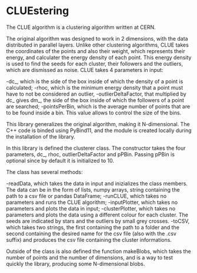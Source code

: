 # CLUEstering 
The CLUE algorithm is a clustering algorithm written at CERN.

The original algorithm was designed to work in 2 dimensions, with the data distributed in parallel layers.
Unlike other clustering algorithms, CLUE takes the coordinates of the points and also their weight, which represents their energy, and calculater the energy density of each point.
This energy density is used to find the seeds for each cluster, their followers and the outliers, which are dismissed as noise.
CLUE takes 4 parameters in input: 

-dc_, which is the side of the box inside of which the density of a point is calculated;
-rhoc, which is the minimum energy density that a point must have to not be considered an outlier,
-outlierDeltaFactor, that multiplied by dc_ gives dm_, the side of the box inside of which the followers of a point are searched;
-pointsPerBin, which is the average number of points that are to be found inside a bin. This value allows to control the size of the bins.

This library generalizes the original algorithm, making it N-dimensional.
The C++ code is binded using PyBind11, and the module is created locally during the installation of the library.

In this library is defined the clusterer class. The constructor takes the four parameters, dc_, rhoc, outlierDeltaFactor and pPBin. Passing pPBin is optional since by default it is initialized to 10.

The class has several methods:

-readData, which takes the data in input and inizializes the class members. The data can be in the form of lists, numpy arrays, string containing the path to a csv file or pandas DataFrame;
-runCLUE, which takes no parameters and runs the CLUE algorithm;
-inputPlotter, which takes no parameters and plots the data in input;
-clusterPlotter, which takes no parameters and plots the data using a different colour for each cluster. The seeds are indicated by stars and the outliers by small grey crosses.
-toCSV, which takes two strings, the first containing the path to a folder and the second containing the desired name for the csv file (also with the .csv suffix) and produces the csv file containing the cluster informations.

Outside of the class is also defined the function makeBlobs, which takes the number of points and the number of dimensions, and is a way to test quickly the library, producing some N-dimensional blobs.
